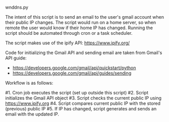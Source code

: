 wnddns.py

The intent of this script is to send an email to the user's gmail account when their public IP changes. The script would run on a home server, so when remote the user would know if their home IP has changed. Running the script should be automated through cron or a task scheduler.

The script makes use of the ipify API: https://www.ipify.org/

Code for initializing the Gmail API and sending email are taken from Gmail's API guide:
* https://developers.google.com/gmail/api/quickstart/python
* https://developers.google.com/gmail/api/guides/sending

Workflow is as follows:

#1. Cron job executes the script (set up outside this script)
#2. Script initializes the Gmail API object
#3. Script checks the current public IP using https://www.ipify.org
#4. Script compares current public IP with the stored (previous) public IP
#5. If IP has changed, script generates and sends an email with the updated IP.


